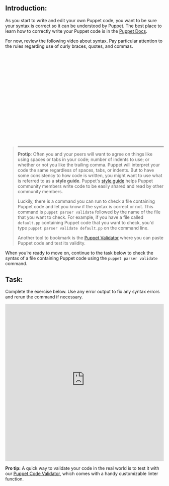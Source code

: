 <h2 id="toc_0">Introduction:</h2>
<p>As you start to write and edit your own Puppet code, you want to be sure your syntax is correct so it can be understood by Puppet. The best place to learn how to correctly write your Puppet code is in the <a href="https://puppet.com/docs/puppet/5.3/lang_visual_index.html">Puppet Docs</a>.</p>
<p>For now, review the following video about syntax. Pay particular attention to the rules regarding use of curly braces, quotes, and commas.</p>
<script src="https://fast.wistia.com/embed/medias/6te1c1owui.jsonp" async></script><script src="https://fast.wistia.com/assets/external/E-v1.js" async></script><div class="wistia_responsive_padding" style="padding:56.25% 0 0 0;position:relative;"><div class="wistia_responsive_wrapper" style="height:100%;left:0;position:absolute;top:0;width:100%;"><div class="wistia_embed wistia_async_6te1c1owui seo=false videoFoam=true" style="height:100%;width:100%">&nbsp;</div></div></div>
<blockquote><hr />
<p><strong>Protip</strong>: Often you and your peers will want to agree on things like using spaces or tabs in your code; number of indents to use; or whether or not you like the trailing comma. Puppet will interpret your code the same regardless of spaces, tabs, or indents. But to have some consistency to how code is written, you might want to use what is referred to as a <strong>style guide</strong>. Puppet's <a href="https://puppet.com/docs/puppet/5.3/style_guide.html">style guide</a> helps Puppet community members write code to be easily shared and read by other community members.</p>
<p>Luckily, there is a command you can run to check a file containing Puppet code and let you know if the syntax is correct or not. This command is <code>puppet parser validate</code> followed by the name of the file that you want to check. For example, if you have a file called <code>default.pp</code> containing Puppet code that you want to check, you'd type <code>puppet parser validate default.pp</code> on the command line.</p>
<p>Another tool to bookmark is the <a href="https://validate.puppet.com/" target="_blank">Puppet Validator</a>&nbsp;where you can paste Puppet code and test its validity.</p>
</blockquote>
<p>When you&rsquo;re ready to move on, continue to the task below to check the syntax of a file containing Puppet code using the <code>puppet parser validate</code> command.</p>
<h2 id="toc_1">Task:</h2>
Complete the exercise below. Use any error output to fix any syntax errors and rerun the command if necessary.</p>
<p><iframe src="https://magicbox.classroom.puppet.com/syntax/validating_your_syntax" width="100%" height="500px" frameborder="0"></iframe></p>
<p><strong>Pro tip:</strong> A quick way to validate your code in the real world is to test it with our <a href="https://validate.puppet.com/">Puppet Code Validator</a>, which comes with a handy customizable linter function.</p>
